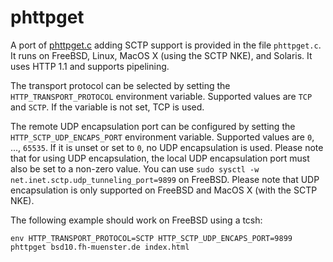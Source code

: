 # phttpget
A port of [phttpget.c](http://svnweb.freebsd.org/base/head/usr.sbin/portsnap/phttpget/phttpget.c)
adding SCTP support is provided in the file `phttpget.c`.
It runs on FreeBSD, Linux, MacOS X (using the SCTP NKE), and Solaris. It uses HTTP 1.1 and supports pipelining.

The transport protocol can be selected by setting the `HTTP_TRANSPORT_PROTOCOL` environment variable.
Supported values are `TCP` and `SCTP`. If the variable is not set, TCP is used.

The remote UDP encapsulation port can be configured by setting the `HTTP_SCTP_UDP_ENCAPS_PORT` environment
variable. Supported values are `0`, ..., `65535`. If it is unset or set to `0`, no UDP encapsulation
is used. Please note that for using UDP encapsulation, the local UDP encapsulation port must also be set
to a non-zero value. You can use `sudo sysctl -w net.inet.sctp.udp_tunneling_port=9899` on FreeBSD.
Please note that UDP encapsulation is only supported on FreeBSD and MacOS X (with the SCTP NKE).

The following example should work on FreeBSD using a tcsh:
```
env HTTP_TRANSPORT_PROTOCOL=SCTP HTTP_SCTP_UDP_ENCAPS_PORT=9899 phttpget bsd10.fh-muenster.de index.html
```
